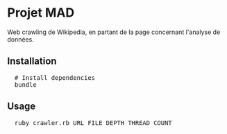 Projet MAD
==========

Web crawling de Wikipedia, en partant de la page concernant l'analyse de données.

Installation
------------
<pre>
  # Install dependencies
  bundle
</pre>

Usage
-----
<pre>
  ruby crawler.rb URL FILE DEPTH THREAD_COUNT
</pre>

